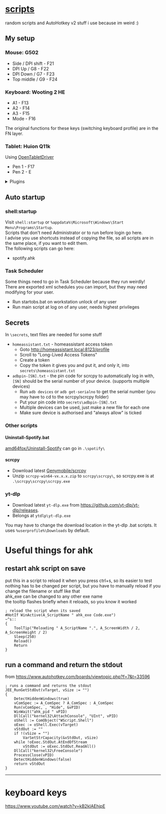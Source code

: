 # [scripts](https://github.com/iamasink/scripts)

random scripts and AutoHotkey v2 stuff i use because im weird :)

## My setup
### Mouse: G502
  - Side    / DPI shift - F21
  - DPI Up  /  G8       - F22
  - DPI Down  /  G7     - F23
  - Top middle  / G9    - F24

### Keyboard: Wooting 2 HE
  - A1	 - F13
  - A2	 - F14
  - A3	 - F15
  - Mode - F16

The original functions for these keys (switching keyboard profile) are in the FN layer.

### Tablet: Huion Q11k
Using [OpenTabletDriver](https://github.com/OpenTabletDriver/OpenTabletDriver)
  - Pen 1 - F17
  - Pen 2 - E
<details><summary>Plugins</summary>

[WindowsInk](https://github.com/X9VoiD/VoiDPlugins/wiki/WindowsInk)
Windows Ink absolute mode with Tip binding set to Windows Ink Pen Tip button
</details>

## Auto startup

### shell:startup

Visit `shell:startup` or `%appdata%\Microsoft\Windows\Start Menu\Programs\Startup`.  
Scripts that don't need Administrator or to run before login go here.  
I advise you use shortcuts instead of copying the file, so all scripts are in the same place, if you want to edit them.    
The following scripts can go here:  

- spotify.ahk

### Task Scheduler
Some things need to go in Task Scheduler because they run weirdly!  
There are exported xml schedules you can import, but they may need modifying for your user.
 - Run startobs.bat on workstation unlock of any user  
 - Run main script at log on of any user, needs highest privileges  

## Secrets

In `\secrets`, text files are needed for some stuff  
- `homeassistant.txt` - homeassistant access token
  - Goto http://homeassistant.local:8123/profile
  - Scroll to "Long-Lived Access Tokens"
  - Create a token
  - Copy the token it gives you and put it, and only it, into `secrets\homeassistant.txt`
- `adbpin-[SN].txt` - the pin code for scrcpy to automatically log in with, `[SN]` should be the serial number of your device. (supports multiple devices)
  - Run `adb devices` or `adb get-serialno` to get the serial number (you may have to cd to the scrcpy/scrcpy folder)
  - Put your pin code into `secrets\adbpin-[SN].txt`
  - Multiple devices can be used, just make a new file for each one
  - Make sure device is authorised and "always allow" is ticked

### Other scripts

#### Uninstall-Spotify.bat
[amd64fox/Uninstall-Spotify](https://github.com/amd64fox/Uninstall-Spotify) can go in `.\spotify\`
#### scrcpy
 - Download latest [Genymobile/scrcpy](https://github.com/Genymobile/scrcpy/releases)
 - Unzip `scrcpy-win64-vx.x.x.zip` to `scrcpy\scrcpy\`, so scrcpy.exe is at `.\scrcpy\scrcpy\scrcpy.exe`

### yt-dlp
 - Download latest `yt-dlp.exe` from https://github.com/yt-dlp/yt-dlp/releases.  
 - Belongs at `ytdlp\yt-dlp.exe`

You may have to change the download location in the yt-dlp .bat scripts. It uses `%userprofile%\Downloads` by default.

# Useful things for ahk

## restart ahk script on save
put this in a script to reload it when you press ctrl+s, so its easier to test  
nothing has to be changed per script, but you have to manually reload if you change the filename or stuff like that  
ahk_exe can be changed to any other exe name  
the tooltip flashes briefly when it reloads, so you know it worked  
```
; reload the script when its saved
#HotIf WinActive(A_ScriptName " ahk_exe Code.exe")
~^s::
{
	ToolTip("Reloading " A_ScriptName ".", A_ScreenWidth / 2, A_ScreenHeight / 2)
	Sleep(250)
	Reload()
	Return
}
```

## run a command and return the stdout
 from https://www.autohotkey.com/boards/viewtopic.php?f=7&t=33596
```
; runs a command and returns the stdout  
JEE_RunGetStdOut(vTarget, vSize := "")
{
	DetectHiddenWindows(true)
	vComSpec := A_ComSpec ? A_ComSpec : A_ComSpec
	Run(vComSpec, , "Hide", &vPID)
	WinWait("ahk_pid " vPID)
	DllCall("kernel32\AttachConsole", "UInt", vPID)
	oShell := ComObject("WScript.Shell")
	oExec := oShell.Exec(vTarget)
	vStdOut := ""
	if !(vSize = "")
		VarSetStrCapacity(&vStdOut, vSize)
	while !oExec.StdOut.AtEndOfStream
		vStdOut := oExec.StdOut.ReadAll()
	DllCall("kernel32\FreeConsole")
	ProcessClose(vPID)
	DetectHiddenWindows(false)
	return vStdOut
}
```

---

# keyboard keys
https://www.youtube.com/watch?v=kB2kIAEhjpE
